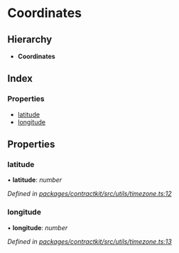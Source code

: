 # Coordinates

## Hierarchy

* **Coordinates**

## Index

### Properties

* [latitude](_utils_timezone_.coordinates.md#latitude)
* [longitude](_utils_timezone_.coordinates.md#longitude)

## Properties

### latitude

• **latitude**: _number_

_Defined in_ [_packages/contractkit/src/utils/timezone.ts:12_](https://github.com/celo-org/celo-monorepo/blob/master/packages/contractkit/src/utils/timezone.ts#L12)

### longitude

• **longitude**: _number_

_Defined in_ [_packages/contractkit/src/utils/timezone.ts:13_](https://github.com/celo-org/celo-monorepo/blob/master/packages/contractkit/src/utils/timezone.ts#L13)

